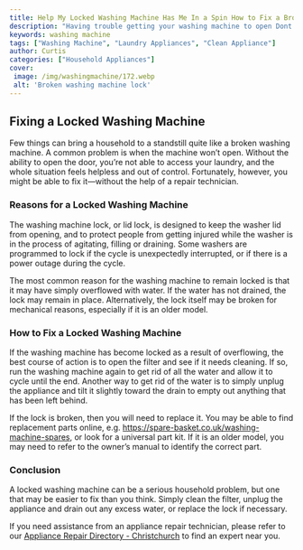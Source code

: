 ```yaml
---
title: Help My Locked Washing Machine Has Me In a Spin How to Fix a Broken Washing Machine Lock
description: "Having trouble getting your washing machine to open Dont despair Learn how to fix a broken washing machine lock in this helpful blog post"
keywords: washing machine
tags: ["Washing Machine", "Laundry Appliances", "Clean Appliance"]
author: Curtis
categories: ["Household Appliances"]
cover: 
 image: /img/washingmachine/172.webp
 alt: 'Broken washing machine lock'
---
```

## Fixing a Locked Washing Machine

Few things can bring a household to a standstill quite like a broken washing machine. A common problem is when the machine won’t open. Without the ability to open the door, you’re not able to access your laundry, and the whole situation feels helpless and out of control. Fortunately, however, you might be able to fix it—without the help of a repair technician.
 
### Reasons for a Locked Washing Machine

The washing machine lock, or lid lock, is designed to keep the washer lid from opening, and to protect people from getting injured while the washer is in the process of agitating, filling or draining. Some washers are programmed to lock if the cycle is unexpectedly interrupted, or if there is a power outage during the cycle.

The most common reason for the washing machine to remain locked is that it may have simply overflowed with water. If the water has not drained, the lock may remain in place. Alternatively, the lock itself may be broken for mechanical reasons, especially if it is an older model.

### How to Fix a Locked Washing Machine

If the washing machine has become locked as a result of overflowing, the best course of action is to open the filter and see if it needs cleaning. If so, run the washing machine again to get rid of all the water and allow it to cycle until the end. Another way to get rid of the water is to simply unplug the appliance and tilt it slightly toward the drain to empty out anything that has been left behind.

If the lock is broken, then you will need to replace it. You may be able to find replacement parts online, e.g. https://spare-basket.co.uk/washing-machine-spares, or look for a universal part kit. If it is an older model, you may need to refer to the owner’s manual to identify the correct part.

### Conclusion

A locked washing machine can be a serious household problem, but one that may be easier to fix than you think. Simply clean the filter, unplug the appliance and drain out any excess water, or replace the lock if necessary.

If you need assistance from an appliance repair technician, please refer to our [Appliance Repair Directory - Christchurch](./pages/appliance-repair-technicians/new-zealand/christchurch) to find an expert near you.

